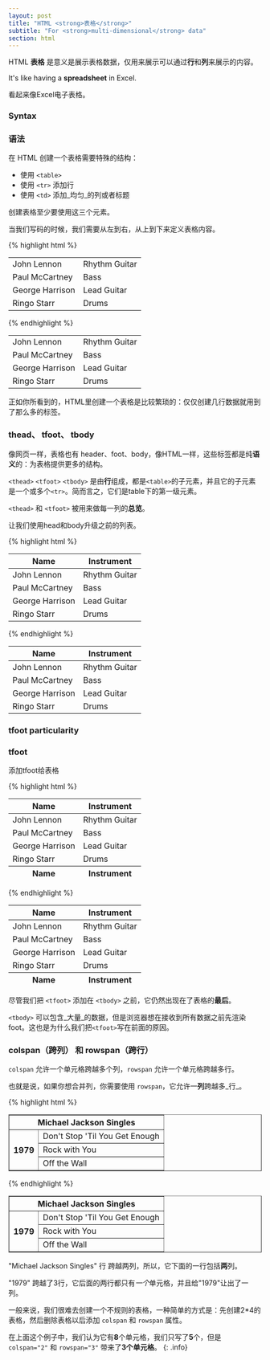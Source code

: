 ```yaml
---
layout: post
title: "HTML <strong>表格</strong>"
subtitle: "For <strong>multi-dimensional</strong> data"
section: html
---
```


HTML **表格** 是意义是展示表格数据，仅用来展示可以通过**行**和**列**来展示的内容。

It's like having a **spreadsheet** in Excel.

看起来像Excel电子表格。

### Syntax

### 语法


在 HTML 创建一个表格需要特殊的结构：

* 使用 `<table>`
* 使用 `<tr>` 添加行
* 使用 `<td>` 添加_均匀_的列或者标题

创建表格至少要使用这三个元素。

当我们写码的时候，我们需要从左到右，从上到下来定义表格内容。

{% highlight html %}
<table>
  <tr>
    <td>John Lennon</td>
    <td>Rhythm Guitar</td>
  </tr>
  <tr>
    <td>Paul McCartney</td>
    <td>Bass</td>
  </tr>
  <tr>
    <td>George Harrison</td>
    <td>Lead Guitar</td>
  </tr>
  <tr>
    <td>Ringo Starr</td>
    <td>Drums</td>
  </tr>
</table>
{% endhighlight %}

<div class="result">
  <table>
    <tr>
      <td>John Lennon</td>
      <td>Rhythm Guitar</td>
    </tr>
    <tr>
      <td>Paul McCartney</td>
      <td>Bass</td>
    </tr>
    <tr>
      <td>George Harrison</td>
      <td>Lead Guitar</td>
    </tr>
    <tr>
      <td>Ringo Starr</td>
      <td>Drums</td>
    </tr>
  </table>
</div>


正如你所看到的，HTML里创建一个表格是比较繁琐的：仅仅创建几行数据就用到了那么多的标签。


### thead、 tfoot、 tbody


像网页一样，表格也有 header、foot、body，像HTML一样，这些标签都是纯**语义**的：为表格提供更多的结构。


`<thead>` `<tfoot>`  `<tbody>`  是由**行**组成，都是`<table>`的子元素，并且它的子元素是一个或多个`<tr>`。简而言之，它们是table下的第一级元素。


`<thead>` 和 `<tfoot>` 被用来做每一列的**总览**。


让我们使用head和body升级之前的列表。

{% highlight html %}
<table>
  <thead>
    <tr>
      <th>Name</th>
      <th>Instrument</th>
    </tr>
  </thead>
  <tbody>
    <tr>
      <td>John Lennon</td>
      <td>Rhythm Guitar</td>
    </tr>
    <tr>
      <td>Paul McCartney</td>
      <td>Bass</td>
    </tr>
    <tr>
      <td>George Harrison</td>
      <td>Lead Guitar</td>
    </tr>
    <tr>
      <td>Ringo Starr</td>
      <td>Drums</td>
    </tr>
  </tbody>
</table>
{% endhighlight %}

<div class="result">
  <table>
    <thead>
      <tr>
        <th>Name</th>
        <th>Instrument</th>
      </tr>
    </thead>
    <tbody>
      <tr>
        <td>John Lennon</td>
        <td>Rhythm Guitar</td>
      </tr>
      <tr>
        <td>Paul McCartney</td>
        <td>Bass</td>
      </tr>
      <tr>
        <td>George Harrison</td>
        <td>Lead Guitar</td>
      </tr>
      <tr>
        <td>Ringo Starr</td>
        <td>Drums</td>
      </tr>
    </tbody>
  </table>
</div>

### tfoot particularity

### tfoot

添加tfoot给表格

{% highlight html %}
<table>
  <thead>
    <tr>
      <th>Name</th>
      <th>Instrument</th>
    </tr>
  </thead>
  <tfoot>
    <tr>
      <th>Name</th>
      <th>Instrument</th>
    </tr>
  </tfoot>
  <tbody>
    <tr>
      <td>John Lennon</td>
      <td>Rhythm Guitar</td>
    </tr>
    <tr>
      <td>Paul McCartney</td>
      <td>Bass</td>
    </tr>
    <tr>
      <td>George Harrison</td>
      <td>Lead Guitar</td>
    </tr>
    <tr>
      <td>Ringo Starr</td>
      <td>Drums</td>
    </tr>
  </tbody>
</table>
{% endhighlight %}

<div class="result">
  <table>
    <thead>
      <tr>
        <th>Name</th>
        <th>Instrument</th>
      </tr>
    </thead>
    <tfoot>
      <tr>
        <th>Name</th>
        <th>Instrument</th>
      </tr>
    </tfoot>
    <tbody>
      <tr>
        <td>John Lennon</td>
        <td>Rhythm Guitar</td>
      </tr>
      <tr>
        <td>Paul McCartney</td>
        <td>Bass</td>
      </tr>
      <tr>
        <td>George Harrison</td>
        <td>Lead Guitar</td>
      </tr>
      <tr>
        <td>Ringo Starr</td>
        <td>Drums</td>
      </tr>
    </tbody>
  </table>
</div>


尽管我们把 `<tfoot>` 添加在 `<tbody>` 之前，它仍然出现在了表格的**最后**。



`<tbody>` 可以包含_大量_的数据，但是浏览器想在接收到所有数据之前先渲染foot。这也是为什么我们把`<tfoot>`写在前面的原因。


### colspan（跨列） 和 rowspan（跨行）

`colspan` 允许一个单元格跨越多个列，`rowspan` 允许一个单元格跨越多行。

也就是说，如果你想合并列，你需要使用 `rowspan`，它允许一**列**跨越多_行_。

{% highlight html %}
<table border="1">
  <tr>
    <th colspan="2">Michael Jackson Singles</th>
  </tr>
  <tr>
    <th rowspan="3">1979</th>
    <td>Don't Stop 'Til You Get Enough</td>
  </tr>
  <tr>
    <td>Rock with You</td>
  </tr>
  <tr>
    <td>Off the Wall</td>
  </tr>
</table>
{% endhighlight %}

<div class="result">
  <table border="1">
    <tr>
      <th colspan="2">Michael Jackson Singles</th>
    </tr>
    <tr>
      <th rowspan="3">1979</th>
      <td>Don't Stop 'Til You Get Enough</td>
    </tr>
    <tr>
      <td>Rock with You</td>
    </tr>
    <tr>
      <td>Off the Wall</td>
    </tr>
  </table>
</div>


"Michael Jackson Singles" 行 跨越两列，所以，它下面的一行包括**两**列。


"1979" 跨越了3行，它后面的两行都只有*一个*单元格，并且给"1979"让出了一列。


一般来说，我们很难去创建一个不规则的表格，一种简单的方式是：先创建2*4的表格，然后删除表格以后添加 `colspan` 和 `rowspan` 属性。


在上面这个例子中，我们认为它有**8**个单元格，我们只写了**5**个，但是 `colspan="2"` 和 `rowspan="3"` 带来了**3个单元格**。
{: .info}
